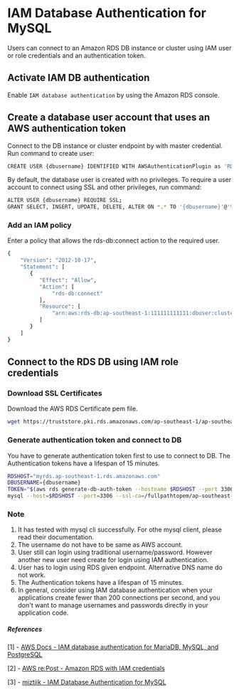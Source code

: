 # IAM Database Authentication for MySQL
Users can connect to an Amazon RDS DB instance or cluster using IAM user or role credentials and an authentication token.

## Activate IAM DB authentication
Enable `IAM database authentication` by using the Amazon RDS console.

## Create a database user account that uses an AWS authentication token
Connect to the DB instance or cluster endpoint by with master credential. Run command to create user:
```sh
CREATE USER {dbusername} IDENTIFIED WITH AWSAuthenticationPlugin as 'RDS';
```
By default, the database user is created with no privileges. To require a user account to connect using SSL and other privileges, run command:
```sh
ALTER USER {dbusername} REQUIRE SSL;
GRANT SELECT, INSERT, UPDATE, DELETE, ALTER ON *.* TO '{dbusername}'@'%';
```

### Add an IAM policy
Enter a policy that allows the rds-db:connect action to the required user.
```sh
{
    "Version": "2012-10-17",
    "Statement": [
       {
          "Effect": "Allow",
          "Action": [
              "rds-db:connect"
          ],
          "Resource": [
              "arn:aws:rds-db:ap-southeast-1:111111111111:dbuser:cluster-XXXXXXXXXXXX/*"
          ]
       }
    ]
}
```

## Connect to the RDS DB using IAM role credentials
### Download SSL Certificates
Download the AWS RDS Certificate pem file.
```sh
wget https://truststore.pki.rds.amazonaws.com/ap-southeast-1/ap-southeast-1-bundle.pem
```

### Generate authentication token and connect to DB
You have to generate authentication token first to use to connect to DB. The Authentication tokens have a lifespan of 15 minutes.
```sh
RDSHOST="myrds.ap-southeast-1.rds.amazonaws.com"
DBUSERNAME={dbusername}
TOKEN="$(aws rds generate-db-auth-token --hostname $RDSHOST --port 3306 --region ap-southeast-1 --username $DBUSERNAME)"
mysql --host=$RDSHOST --port=3306 --ssl-ca=/fullpathtopem/ap-southeast-1-bundle.pem --ssl-mode=VERIFY_CA --enable-cleartext-plugin --user=$DBUSERNAME --password=$TOKEN

```

### Note
1. It has tested with mysql cli successfully. For othe mysql client, please read their documentation.
1. The username do not have to be same as AWS account.
1. User still can login using traditional username/password. However another new user need create for login using IAM authentication.
1. User has to login using RDS given endpoint. Alternative DNS name do not work.
1. The Authentication tokens have a lifespan of 15 minutes.
1. In general, consider using IAM database authentication when your applications create fewer than 200 connections per second, and you don't want to manage usernames and passwords directly in your application code.


##### References
[1] - [AWS Docs - IAM database authentication for MariaDB, MySQL, and PostgreSQL](https://docs.aws.amazon.com/AmazonRDS/latest/UserGuide/UsingWithRDS.IAMDBAuth.Connecting.html)

[2] - [AWS re:Post - Amazon RDS with IAM credentials](https://aws.amazon.com/premiumsupport/knowledge-center/users-connect-rds-iam/)

[3] - [miztiik - IAM Database Authentication for MySQL](https://github.com/miztiik/AWS-Demos/tree/master/How-To/setup-iam-access-to-rds/)
